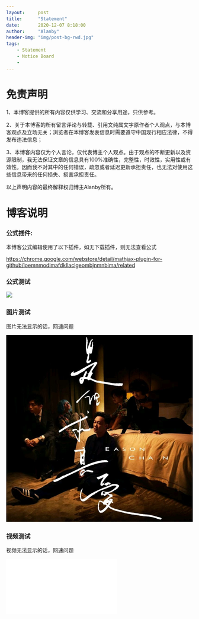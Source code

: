 ```yaml
---
layout:     post
title:      "Statement"
date:       2020-12-07 8:18:00
author:     "Alanby"
header-img: "img/post-bg-rwd.jpg"
tags:
    - Statement
    - Notice Board
    - 
---
```


# 免责声明

1、本博客提供的所有内容仅供学习、交流和分享用途，只供参考。


2、关于本博客的所有留言评论与转载、引用文纯属文字原作者个人观点，与本博客观点及立场无关；浏览者在本博客发表信息时需要遵守中国现行相应法律，不得发布违法信息；


3、本博客内容仅为个人言论，仅代表博主个人观点。由于观点的不断更新以及资源限制，我无法保证文章的信息具有100%准确性，完整性，时效性，实用性或有效性。因而我不对其中的任何错误，疏忽或者延迟更新承担责任，也无法对使用这些信息带来的任何损失、损害承担责任。 


以上声明内容的最终解释权归博主Alanby所有。



# 博客说明

### 公式插件:
本博客公式编辑使用了以下插件，如无下载插件，则无法查看公式

https://chrome.google.com/webstore/detail/mathjax-plugin-for-github/ioemnmodlmafdkllaclgeombjnmnbima/related


### 公式测试
![](http://latex.codecogs.com/gif.latex?\\sigma=\sqrt{\frac{1}{n}{\sum_{k=1}^n(x_i-\bar{x})^2}})


### 图片测试
图片无法显示的话，网速问题

![image](https://github.com/Alanaab/Alanaab.github.io/raw/master/img/eason.jpg)


### 视频测试
视频无法显示的话，网速问题

<iframe src="//player.bilibili.com/player.html?aid=755554362&bvid=BV1G64y1f7LJ&cid=263999844&page=1" scrolling="no" border="0" frameborder="no" framespacing="0" allowfullscreen="true"> </iframe>









